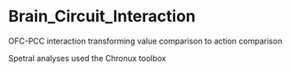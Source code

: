 # Brain_Circuit_Interaction
OFC-PCC interaction transforming value comparison to action comparison

Spetral analyses used the Chronux toolbox
